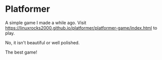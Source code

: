# Platformer

A simple game I made a while ago. Visit https://linuxrocks2000.github.io/platformer/platformer-game/index.html to play.


No, it isn't beautiful or well polished.

The best game!
